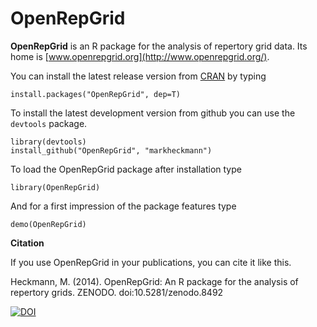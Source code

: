 # OpenRepGrid

**OpenRepGrid** is an R package for the analysis of repertory grid data. Its home is  [www.openrepgrid.org](http://www.openrepgrid.org/). 
                                                  
You can install the latest release version from [CRAN](http://www.cran.r-project.org/web/packages/OpenRepGrid/index.html)  by typing

    install.packages("OpenRepGrid", dep=T)
    
To install the latest development version from github you can use the `devtools` package.
    
    library(devtools)
    install_github("OpenRepGrid", "markheckmann") 

To load the OpenRepGrid package after installation type

    library(OpenRepGrid) 

And for a first impression of the package features type

    demo(OpenRepGrid)

**Citation**

If you use OpenRepGrid in your publications, you can cite it like this. 

Heckmann, M. (2014). OpenRepGrid: An R package for the analysis of repertory grids. ZENODO. doi:10.5281/zenodo.8492

[![DOI](https://zenodo.org/badge/5972/markheckmann/OpenRepGrid.png)](http://dx.doi.org/10.5281/zenodo.11623)